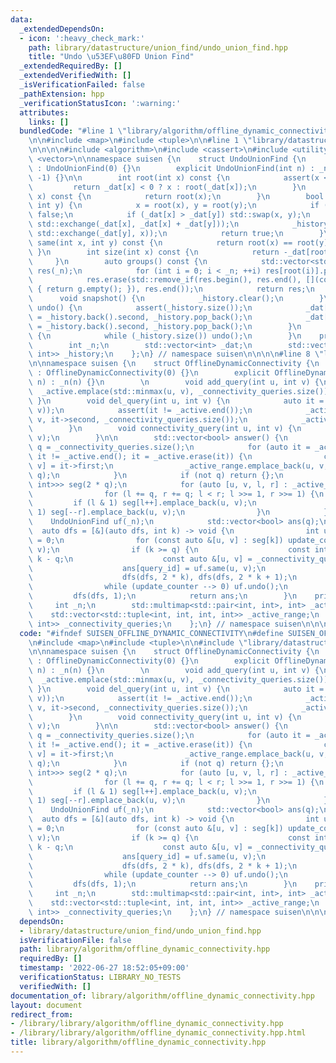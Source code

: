 ```yaml
---
data:
  _extendedDependsOn:
  - icon: ':heavy_check_mark:'
    path: library/datastructure/union_find/undo_union_find.hpp
    title: "Undo \u53EF\u80FD Union Find"
  _extendedRequiredBy: []
  _extendedVerifiedWith: []
  _isVerificationFailed: false
  _pathExtension: hpp
  _verificationStatusIcon: ':warning:'
  attributes:
    links: []
  bundledCode: "#line 1 \"library/algorithm/offline_dynamic_connectivity.hpp\"\n\n\
    \n\n#include <map>\n#include <tuple>\n\n#line 1 \"library/datastructure/union_find/undo_union_find.hpp\"\
    \n\n\n\n#include <algorithm>\n#include <cassert>\n#include <utility>\n#include\
    \ <vector>\n\nnamespace suisen {\n    struct UndoUnionFind {\n        UndoUnionFind()\
    \ : UndoUnionFind(0) {}\n        explicit UndoUnionFind(int n) : _n(n), _dat(n,\
    \ -1) {}\n\n        int root(int x) const {\n            assert(x < _n);\n   \
    \         return _dat[x] < 0 ? x : root(_dat[x]);\n        }\n        int operator[](int\
    \ x) const {\n            return root(x);\n        }\n        bool merge(int x,\
    \ int y) {\n            x = root(x), y = root(y);\n            if (x == y) return\
    \ false;\n            if (_dat[x] > _dat[y]) std::swap(x, y);\n            _history.emplace_back(x,\
    \ std::exchange(_dat[x], _dat[x] + _dat[y]));\n            _history.emplace_back(y,\
    \ std::exchange(_dat[y], x));\n            return true;\n        }\n        bool\
    \ same(int x, int y) const {\n            return root(x) == root(y);\n       \
    \ }\n        int size(int x) const {\n            return -_dat[root(x)];\n   \
    \     }\n        auto groups() const {\n            std::vector<std::vector<int>>\
    \ res(_n);\n            for (int i = 0; i < _n; ++i) res[root(i)].push_back(i);\n\
    \            res.erase(std::remove_if(res.begin(), res.end(), [](const auto &g)\
    \ { return g.empty(); }), res.end());\n            return res;\n        }\n  \
    \      void snapshot() {\n            _history.clear();\n        }\n        void\
    \ undo() {\n            assert(_history.size());\n            _dat[_history.back().first]\
    \ = _history.back().second, _history.pop_back();\n            _dat[_history.back().first]\
    \ = _history.back().second, _history.pop_back();\n        }\n        void rollback()\
    \ {\n            while (_history.size()) undo();\n        }\n    protected:\n\
    \        int _n;\n        std::vector<int> _dat;\n        std::vector<std::pair<int,\
    \ int>> _history;\n    };\n} // namespace suisen\n\n\n\n#line 8 \"library/algorithm/offline_dynamic_connectivity.hpp\"\
    \n\nnamespace suisen {\n    struct OfflineDynamicConnectivity {\n        OfflineDynamicConnectivity()\
    \ : OfflineDynamicConnectivity(0) {}\n        explicit OfflineDynamicConnectivity(int\
    \ n) : _n(n) {}\n        \n        void add_query(int u, int v) {\n          \
    \  _active.emplace(std::minmax(u, v), _connectivity_queries.size());\n       \
    \ }\n        void del_query(int u, int v) {\n            auto it = _active.find(std::minmax(u,\
    \ v));\n            assert(it != _active.end());\n            _active_range.emplace_back(u,\
    \ v, it->second, _connectivity_queries.size());\n            _active.erase(it);\n\
    \        }\n        void connectivity_query(int u, int v) {\n            _connectivity_queries.emplace_back(u,\
    \ v);\n        }\n\n        std::vector<bool> answer() {\n            const int\
    \ q = _connectivity_queries.size();\n            for (auto it = _active.begin();\
    \ it != _active.end(); it = _active.erase(it)) {\n                const auto &[u,\
    \ v] = it->first;\n                _active_range.emplace_back(u, v, it->second,\
    \ q);\n            }\n            if (not q) return {};\n            std::vector<std::vector<std::pair<int,\
    \ int>>> seg(2 * q);\n            for (auto [u, v, l, r] : _active_range) {\n\
    \                for (l += q, r += q; l < r; l >>= 1, r >>= 1) {\n           \
    \         if (l & 1) seg[l++].emplace_back(u, v);\n                    if (r &\
    \ 1) seg[--r].emplace_back(u, v);\n                }\n            }\n        \
    \    UndoUnionFind uf(_n);\n            std::vector<bool> ans(q);\n          \
    \  auto dfs = [&](auto dfs, int k) -> void {\n                int update_counter\
    \ = 0;\n                for (const auto &[u, v] : seg[k]) update_counter += uf.merge(u,\
    \ v);\n                if (k >= q) {\n                    const int query_id =\
    \ k - q;\n                    const auto &[u, v] = _connectivity_queries[query_id];\n\
    \                    ans[query_id] = uf.same(u, v);\n                } else {\n\
    \                    dfs(dfs, 2 * k), dfs(dfs, 2 * k + 1);\n                }\n\
    \                while (update_counter --> 0) uf.undo();\n            };\n   \
    \         dfs(dfs, 1);\n            return ans;\n        }\n    private:\n   \
    \     int _n;\n        std::multimap<std::pair<int, int>, int> _active;\n    \
    \    std::vector<std::tuple<int, int, int, int>> _active_range;\n        std::vector<std::pair<int,\
    \ int>> _connectivity_queries;\n    };\n} // namespace suisen\n\n\n\n"
  code: "#ifndef SUISEN_OFFLINE_DYNAMIC_CONNECTIVITY\n#define SUISEN_OFFLINE_DYNAMIC_CONNECTIVITY\n\
    \n#include <map>\n#include <tuple>\n\n#include \"library/datastructure/union_find/undo_union_find.hpp\"\
    \n\nnamespace suisen {\n    struct OfflineDynamicConnectivity {\n        OfflineDynamicConnectivity()\
    \ : OfflineDynamicConnectivity(0) {}\n        explicit OfflineDynamicConnectivity(int\
    \ n) : _n(n) {}\n        \n        void add_query(int u, int v) {\n          \
    \  _active.emplace(std::minmax(u, v), _connectivity_queries.size());\n       \
    \ }\n        void del_query(int u, int v) {\n            auto it = _active.find(std::minmax(u,\
    \ v));\n            assert(it != _active.end());\n            _active_range.emplace_back(u,\
    \ v, it->second, _connectivity_queries.size());\n            _active.erase(it);\n\
    \        }\n        void connectivity_query(int u, int v) {\n            _connectivity_queries.emplace_back(u,\
    \ v);\n        }\n\n        std::vector<bool> answer() {\n            const int\
    \ q = _connectivity_queries.size();\n            for (auto it = _active.begin();\
    \ it != _active.end(); it = _active.erase(it)) {\n                const auto &[u,\
    \ v] = it->first;\n                _active_range.emplace_back(u, v, it->second,\
    \ q);\n            }\n            if (not q) return {};\n            std::vector<std::vector<std::pair<int,\
    \ int>>> seg(2 * q);\n            for (auto [u, v, l, r] : _active_range) {\n\
    \                for (l += q, r += q; l < r; l >>= 1, r >>= 1) {\n           \
    \         if (l & 1) seg[l++].emplace_back(u, v);\n                    if (r &\
    \ 1) seg[--r].emplace_back(u, v);\n                }\n            }\n        \
    \    UndoUnionFind uf(_n);\n            std::vector<bool> ans(q);\n          \
    \  auto dfs = [&](auto dfs, int k) -> void {\n                int update_counter\
    \ = 0;\n                for (const auto &[u, v] : seg[k]) update_counter += uf.merge(u,\
    \ v);\n                if (k >= q) {\n                    const int query_id =\
    \ k - q;\n                    const auto &[u, v] = _connectivity_queries[query_id];\n\
    \                    ans[query_id] = uf.same(u, v);\n                } else {\n\
    \                    dfs(dfs, 2 * k), dfs(dfs, 2 * k + 1);\n                }\n\
    \                while (update_counter --> 0) uf.undo();\n            };\n   \
    \         dfs(dfs, 1);\n            return ans;\n        }\n    private:\n   \
    \     int _n;\n        std::multimap<std::pair<int, int>, int> _active;\n    \
    \    std::vector<std::tuple<int, int, int, int>> _active_range;\n        std::vector<std::pair<int,\
    \ int>> _connectivity_queries;\n    };\n} // namespace suisen\n\n\n#endif // SUISEN_OFFLINE_DYNAMIC_CONNECTIVITY\n"
  dependsOn:
  - library/datastructure/union_find/undo_union_find.hpp
  isVerificationFile: false
  path: library/algorithm/offline_dynamic_connectivity.hpp
  requiredBy: []
  timestamp: '2022-06-27 18:52:05+09:00'
  verificationStatus: LIBRARY_NO_TESTS
  verifiedWith: []
documentation_of: library/algorithm/offline_dynamic_connectivity.hpp
layout: document
redirect_from:
- /library/library/algorithm/offline_dynamic_connectivity.hpp
- /library/library/algorithm/offline_dynamic_connectivity.hpp.html
title: library/algorithm/offline_dynamic_connectivity.hpp
---
```

